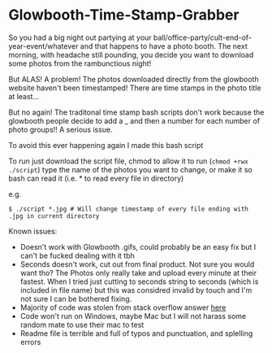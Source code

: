 # Glowbooth-Time-Stamp-Grabber

So you had a big night out partying at your ball/office-party/cult-end-of-year-event/whatever and that happens to have a photo booth. The next morning, with headache still pounding, you decide you want to download some photos from the rambunctious night! 

But ALAS! A problem! The photos downloaded directly from the glowbooth website haven't been timestamped! There are time stamps in the photo title at least...

But no again! The traditonal time stamp bash scripts don't work because the glowbooth people decide to add a _ and then a number for each number of photo groups!! A serious issue.

To avoid this ever happening again I made this bash script

To run just download the script file, chmod to allow it to run (`chmod +rwx ./script`) type the name of the photos you want to change, or make it so bash can read it (i.e. * to read every file in directory)

e.g.
```
$ ./script *.jpg # Will change timestamp of every file ending with .jpg in current directory
```

Known issues:
- Doesn't work with Glowbooth .gifs, could probably be an easy fix but I can't be fucked dealing with it tbh
- Seconds doesn't work, cut out from final product. Not sure you would want tho? The Photos only really take and upload every minute at their fastest. When I tried just cutting to seconds string to seconds (which is included in file name) but this was considred invalid by touch and I'm not sure I can be bothered fixing.
- Majority of code was stolen from stack overflow answer [here](https://stackoverflow.com/questions/31351739/how-can-i-change-a-files-timestamp-from-the-file-name-in-linux)
- Code won't run on Windows, maybe Mac but I will not harass some random mate to use their mac to test
- Readme file is terrible and full of typos and punctuation, and splelling errors
